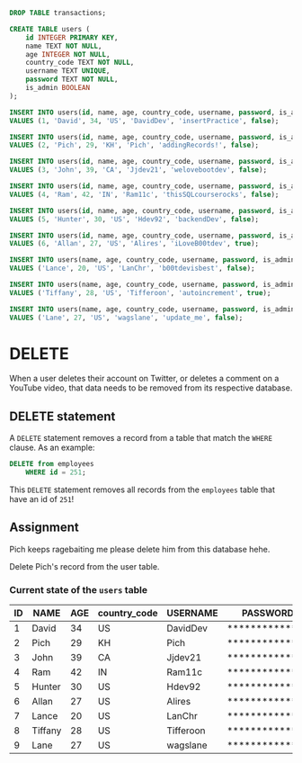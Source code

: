 ```sql
DROP TABLE transactions;

CREATE TABLE users (
    id INTEGER PRIMARY KEY,
    name TEXT NOT NULL,
    age INTEGER NOT NULL,
    country_code TEXT NOT NULL,
    username TEXT UNIQUE,
    password TEXT NOT NULL,
    is_admin BOOLEAN
);

INSERT INTO users(id, name, age, country_code, username, password, is_admin)
VALUES (1, 'David', 34, 'US', 'DavidDev', 'insertPractice', false);

INSERT INTO users(id, name, age, country_code, username, password, is_admin)
VALUES (2, 'Pich', 29, 'KH', 'Pich', 'addingRecords!', false);

INSERT INTO users(id, name, age, country_code, username, password, is_admin)
VALUES (3, 'John', 39, 'CA', 'Jjdev21', 'welovebootdev', false);

INSERT INTO users(id, name, age, country_code, username, password, is_admin)
VALUES (4, 'Ram', 42, 'IN', 'Ram11c', 'thisSQLcourserocks', false);

INSERT INTO users(id, name, age, country_code, username, password, is_admin)
VALUES (5, 'Hunter', 30, 'US', 'Hdev92', 'backendDev', false);

INSERT INTO users(id, name, age, country_code, username, password, is_admin)
VALUES (6, 'Allan', 27, 'US', 'Alires', 'iLoveB00tdev', true);

INSERT INTO users(name, age, country_code, username, password, is_admin)
VALUES ('Lance', 20, 'US', 'LanChr', 'b00tdevisbest', false);

INSERT INTO users(name, age, country_code, username, password, is_admin)
VALUES ('Tiffany', 28, 'US', 'Tifferoon', 'autoincrement', true);

INSERT INTO users(name, age, country_code, username, password, is_admin)
VALUES ('Lane', 27, 'US', 'wagslane', 'update_me', false);
```

# DELETE

When a user deletes their account on Twitter, or deletes a comment on a YouTube video, that data needs to be removed from its respective database.

## DELETE statement

A `DELETE` statement removes a record from a table that match the `WHERE` clause. As an example:

```SQL
DELETE from employees
    WHERE id = 251;
```

This `DELETE` statement removes all records from the `employees` table that have an id of `251`!

## Assignment

Pich keeps ragebaiting me please delete him from this database hehe.

Delete Pich's record from the user table.

### Current state of the `users` table

| ID  | NAME     | AGE | country_code | USERNAME  | PASSWORD           | is_admin |
| --- | -------- | --- | ------------ | --------- | ------------------ | -------- |
| 1   | David    | 34  | US           | DavidDev  | **************     | 0        |
| 2   | Pich     | 29  | KH           | Pich      | **************     | 0        |
| 3   | John     | 39  | CA           | Jjdev21   | **************     | 0        |
| 4   | Ram      | 42  | IN           | Ram11c    | **************     | 0        |
| 5   | Hunter   | 30  | US           | Hdev92    | **************     | 0        |
| 6   | Allan    | 27  | US           | Alires    | **************     | 1        |
| 7   | Lance    | 20  | US           | LanChr    | **************     | 0        |
| 8   | Tiffany  | 28  | US           | Tifferoon | **************     | 1        |
| 9   | Lane     | 27  | US           | wagslane  | **************     | 0        |

